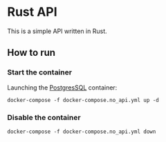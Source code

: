 # Rust API

This is a simple API written in Rust.

## How to run

### Start the container

Launching the [PostgresSQL](https://www.postgresql.org/) container:

`docker-compose -f docker-compose.no_api.yml up -d`

### Disable the container

`docker-compose -f docker-compose.no_api.yml down`
